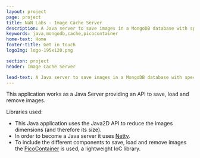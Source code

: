 ```yaml
---
layout: project
page: project
title: NaN Labs - Image Cache Server
description: A Java server to save images in a MongoDB database with specific dimensions to improve image loading.
keywords: java,mongodb,cache,picocontainer
home-text: Home
footer-title: Get in touch
logoImg: logo-195x120.png

section: project
header: Image Cache Server

lead-text: A Java server to save images in a MongoDB database with specific dimensions to improve image loading.
---
```


<p>This application works as a Java Server providing an API to save, load and remove images.</p>

<p class="lead">Libraries used:</p>
<ul>
	<li>This Java application uses the Java2D API to reduce the images dimensions (and therefore its size).</li>
	<li>In order to become a Java server it uses <a href="http://netty.io/">Netty</a>.</li>
	<li>To include the different components to save, load and remove images the <a href="http://picocontainer.codehaus.org">PicoContainer</a> is used, a lightweight IoC library.</li>
</ul>